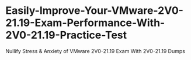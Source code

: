 # Easily-Improve-Your-VMware-2V0-21.19-Exam-Performance-With-2V0-21.19-Practice-Test
Nullify Stress &amp; Anxiety of VMware 2V0-21.19 Exam With 2V0-21.19 Dumps
